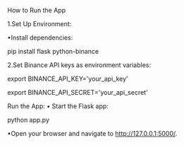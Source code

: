 How to Run the App

1.Set Up Environment:

•Install dependencies:

 pip install flask python-binance

2.Set Binance API keys as environment variables:

export BINANCE_API_KEY='your_api_key'

export BINANCE_API_SECRET='your_api_secret'

Run the App:
•	Start the Flask app:

 python app.py
 
•Open your browser and navigate to http://127.0.0.1:5000/.

